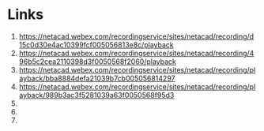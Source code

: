 # Links

1. <https://netacad.webex.com/recordingservice/sites/netacad/recording/d15c0d30e4ac10399fcf005056813e8c/playback>
2. <https://netacad.webex.com/recordingservice/sites/netacad/recording/496b5c2cea2110398d3f0050568f2060/playback>
3. <https://netacad.webex.com/recordingservice/sites/netacad/recording/playback/bba8884defa21039b7cb005056814297>
4. <https://netacad.webex.com/recordingservice/sites/netacad/recording/playback/989b3ac3f5281039a63f0050568f95d3>
5. 
6. 
7. 
